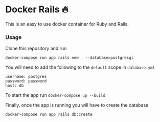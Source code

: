 # Docker Rails 🔥

This is an easy to use docker container for Ruby and Rails.

### Usage

Clone this repository and run

```
docker-compose run app rails new . --database=postgresql
```

You will need to add the following to the `default` scope in `database.yml`

```
username: postgres
password: password
host: db
```

To start the app run `docker-compose up --build`

Finally, once the app is running you will have to create the database

```
docker-compose run app rails db:create
```
